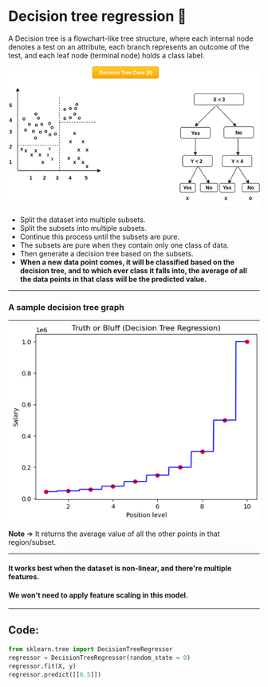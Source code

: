 # Decision tree regression 🌲

 A Decision tree is a flowchart-like tree structure, where each internal node denotes a test on an attribute, each branch represents an outcome of the test, and each leaf node (terminal node) holds a class label.

![decision tree](../../images/02_regression/decision_tree.png)

- Split the dataset into multiple subsets.
- Split the subsets into multiple subsets.
- Continue this process until the subsets are pure.
- The subsets are pure when they contain only one class of data.
- Then generate a decision tree based on the subsets.
- **When a new data point comes, it will be classified based on the decision tree, and to which ever class it falls into, the average of all the data points in that class will be the predicted value.**

---

### A sample decision tree graph
![decision tree graph](../../images/02_regression/decision_tree_graph.png)

**Note** => It returns the average value of all the other points in that region/subset.

---

#### It works best when the dataset is non-linear, and there're multiple features.

#### We won't need to apply feature scaling in this model.

---

## Code:

```python
from sklearn.tree import DecisionTreeRegressor
regressor = DecisionTreeRegressor(random_state = 0)
regressor.fit(X, y)
regressor.predict([[6.5]])
```